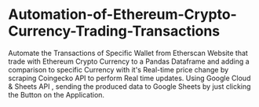 # Automation-of-Ethereum-Crypto-Currency-Trading-Transactions

Automate the Transactions of Specific Wallet from Etherscan Website that trade with Ethereum Crypto Currency to a Pandas Dataframe and adding a comparison to specific Currency with it's Real-time price change by scraping Coingecko API to perform Real time updates.
Using Google Cloud & Sheets API , sending the produced data to Google Sheets by just clicking the Button on the Application.

